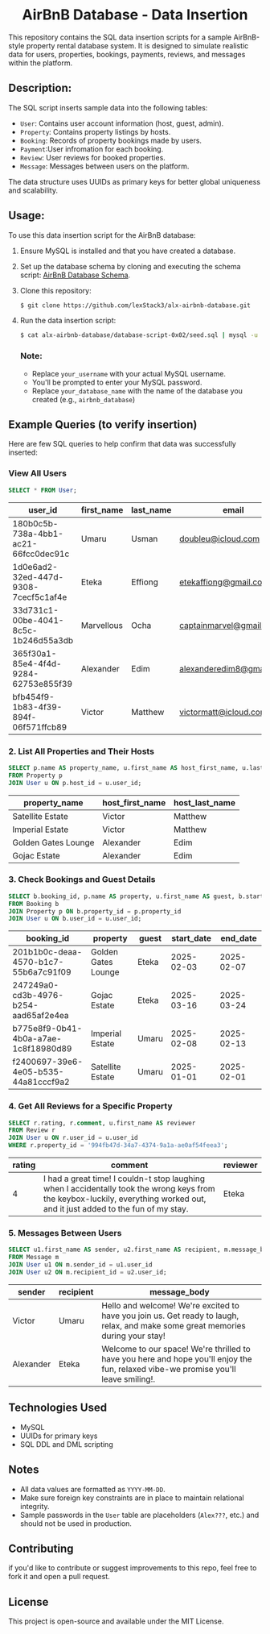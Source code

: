 <h1 align="center">AirBnB Database - Data Insertion</h1>

This repository contains the SQL data insertion scripts for a sample AirBnB-style property rental database system. It is designed to simulate realistic data for users, properties, bookings, payments, reviews, and messages within the platform.

## Description:
The SQL script inserts sample data into the following tables:
- `User`: Contains user account information (host, guest, admin).
- `Property`: Contains property listings by hosts.
- `Booking`: Records of property bookings made by users.
- `Payment`:User infromation for each booking.
- `Review`: User reviews for booked properties.
- `Message`: Messages between users on the platform.

The data structure uses UUIDs as primary keys for better global uniqueness and scalability.

## Usage:
To use this data insertion script for the AirBnB database:
1. Ensure MySQL is installed and that you have created a database.
2. Set up the database schema by cloning and executing the schema script: [AirBnB Database Schema](https://github.com/lexStack3/alx-airbnb-database/blob/main/database-script-0x01/schema.sql).
3. Clone this repository:
    ```bash
    $ git clone https://github.com/lexStack3/alx-airbnb-database.git
    ```

4. Run the data insertion script:
   ```bash
   $ cat alx-airbnb-database/database-script-0x02/seed.sql | mysql -u your_username -p your_database_name
   ```
   ### Note:
   - Replace `your_username` with your actual MySQL username.
   - You'll be prompted to enter your MySQL password.
   - Replace `your_database_name` with the name of the database you created (e.g., `airbnb_database`)


## Example Queries (to verify insertion)
Here are few SQL queries to help confirm that data was successfully inserted:

### View All Users
```sql
SELECT * FROM User;
```

| user_id | first_name | last_name | email | password_hash | phone_number | role  | created_at |
|--------------------------------------|------------|-----------|--------------------------|---------------|--------------|-------|----------|
| 180b0c5b-738a-4bb1-ac21-66fcc0dec91c | Umaru      | Usman     | doubleu@icloud.com       | UsmaN???      | 07012345678  | guest | 2025-05-21 06:40:50 |
| 1d0e6ad2-32ed-447d-9308-7cecf5c1af4e | Eteka      | Effiong   | etekaffiong@gmail.com    | EtekA???      | 09037367753  | guest | 2025-05-21 06:40:50 |
| 33d731c1-00be-4041-8c5c-1b246d55a3db | Marvellous | Ocha      | captainmarvel@gmail.com  | MarvE???      | 08033764532  | admin | 2025-05-21 06:40:50 |
| 365f30a1-85e4-4f4d-9284-62753e855f39 | Alexander  | Edim      | alexanderedim8@gmail.com | AleX???       | 09033882001  | host  | 2025-05-21 06:40:50 |
| bfb454f9-1b83-4f39-894f-06f571ffcb89 | Victor     | Matthew   | victormatt@icloud.com    | VictoR???     | 08088774992  | host  | 2025-05-21 06:40:50 |


### 2. List All Properties and Their Hosts
```sql
SELECT p.name AS property_name, u.first_name AS host_first_name, u.last_name AS host_last_name
FROM Property p
JOIN User u ON p.host_id = u.user_id;
```

| property_name       | host_first_name | host_last_name |
|---------------------|-----------------|----------------|
| Satellite Estate    | Victor          | Matthew        |
| Imperial Estate     | Victor          | Matthew        |
| Golden Gates Lounge | Alexander       | Edim           |
| Gojac Estate        | Alexander       | Edim           |

### 3. Check Bookings and Guest Details
```sql
SELECT b.booking_id, p.name AS property, u.first_name AS guest, b.start_date, b.end_date
FROM Booking b
JOIN Property p ON b.property_id = p.property_id
JOIN User u ON b.user_id = u.user_id;
```
| booking_id | property | guest | start_date | end_date   |
|--------------------------------------|---------------------|-------|------------|------------|
| 201b1b0c-deaa-4570-b1c7-55b6a7c91f09 | Golden Gates Lounge | Eteka | 2025-02-03 | 2025-02-07 |
| 247249a0-cd3b-4976-b254-aad65af2e4ea | Gojac Estate        | Eteka | 2025-03-16 | 2025-03-24 |
| b775e8f9-0b41-4b0a-a7ae-1c8f18980d89 | Imperial Estate     | Umaru | 2025-02-08 | 2025-02-13 |
| f2400697-39e6-4e05-b535-44a81cccf9a2 | Satellite Estate    | Umaru | 2025-01-01 | 2025-02-01 |

### 4. Get All Reviews for a Specific Property
```sql
SELECT r.rating, r.comment, u.first_name AS reviewer
FROM Review r
JOIN User u ON r.user_id = u.user_id
WHERE r.property_id = '994fb47d-34a7-4374-9a1a-ae0af54feea3';
```

| rating | comment| reviewer |
|--------|--------|----------|
|      4 | I had a great time! I couldn-t stop laughing when I accidentally took the wrong keys from the keybox-luckily, everything worked out, and it just added to the fun of my stay. | Eteka    |

### 5. Messages Between Users
```sql
SELECT u1.first_name AS sender, u2.first_name AS recipient, m.message_body
FROM Message m
JOIN User u1 ON m.sender_id = u1.user_id
JOIN User u2 ON m.recipient_id = u2.user_id;
```

| sender    | recipient | message_body|
|-----------|-----------|-------------|
| Victor    | Umaru     | Hello and welcome! We're excited to have you join us. Get ready to laugh, relax, and make some great memories during your stay! |
| Alexander | Eteka     | Welcome to our space! We're thrilled to have you here and hope you'll enjoy the fun, relaxed vibe-we promise you'll leave smiling!. |


## Technologies Used
- MySQL
- UUIDs for primary keys
- SQL DDL and DML scripting

## Notes
- All data values are formatted as `YYYY-MM-DD`.
- Make sure foreign key constraints are in place to maintain relational integrity.
- Sample passwords in the `User` table are placeholders (`Alex???`, etc.) and should not be used in production.

## Contributing
if you'd like to contribute or suggest improvements to this repo, feel free to fork it and open a pull request.

## License
This project is open-source and available under the MIT License.